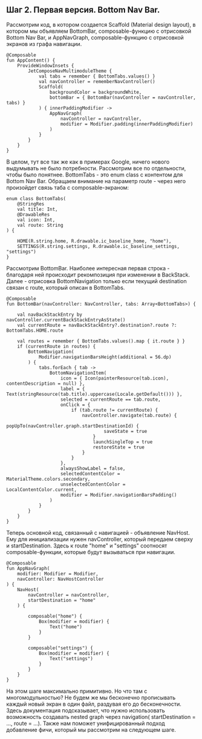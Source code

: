 ## Шаг 2. Первая версия. Bottom Nav Bar.

Рассмотрим код, в котором создается Scaffold (Material design layout), в котором мы объявляем
BottomBar, composable-функцию с отрисовкой Bottom Nav Bar, и AppNavGraph, composable-функцию с
отрисовкой экранов из графа навигации.

```
@Composable
fun AppContent() {
    ProvideWindowInsets {
        JetComposeNavMultimoduleTheme {
            val tabs = remember { BottomTabs.values() }
            val navController = rememberNavController()
            Scaffold(
                backgroundColor = backgroundWhite,
                bottomBar = { BottomBar(navController = navController, tabs) }
            ) { innerPaddingModifier ->
                AppNavGraph(
                    navController = navController,
                    modifier = Modifier.padding(innerPaddingModifier)
                )
            }
        }
    }
}
```

В целом, тут все так же как в примерах Google, ничего нового выдумывать не было потребности.
Рассмотрим все по отдельности, чтобы было понятнее. BottomTabs - это enum class с контентом для
Bottom Nav Bar. Обращаем внимание на параметр route - через него произойдет связь таба с
composable-экраном:

```
enum class BottomTabs(
    @StringRes
    val title: Int,
    @DrawableRes
    val icon: Int,
    val route: String
) {

    HOME(R.string.home, R.drawable.ic_baseline_home, "home"),
    SETTINGS(R.string.settings, R.drawable.ic_baseline_settings, "settings")
}
```

Рассмотрим BottomBar. Наиболее интересная первая строка - благодаря ней происходит рекомпозиция при
изменении в BackStack. Далее - отрисовка BottomNavigation только если текущий destination связан с
route, который описан в BottomTabs.

```
@Composable
fun BottomBar(navController: NavController, tabs: Array<BottomTabs>) {

    val navBackStackEntry by navController.currentBackStackEntryAsState()
    val currentRoute = navBackStackEntry?.destination?.route ?: BottomTabs.HOME.route

    val routes = remember { BottomTabs.values().map { it.route } }
    if (currentRoute in routes) {
        BottomNavigation(
            Modifier.navigationBarsHeight(additional = 56.dp)
        ) {
            tabs.forEach { tab ->
                BottomNavigationItem(
                    icon = { Icon(painterResource(tab.icon), contentDescription = null) },
                    label = { Text(stringResource(tab.title).uppercase(Locale.getDefault())) },
                    selected = currentRoute == tab.route,
                    onClick = {
                        if (tab.route != currentRoute) {
                            navController.navigate(tab.route) {
                                popUpTo(navController.graph.startDestinationId) {
                                    saveState = true
                                }
                                launchSingleTop = true
                                restoreState = true
                            }
                        }
                    },
                    alwaysShowLabel = false,
                    selectedContentColor = MaterialTheme.colors.secondary,
                    unselectedContentColor = LocalContentColor.current,
                    modifier = Modifier.navigationBarsPadding()
                )
            }
        }
    }
}
```

Теперь основной код, связанный с навигацией - объявление NavHost. Ему для инициализации нужен
navController, который передаем сверху и startDestination. Здесь к route "home" и "settings"
соотносят composable-функции, которые будут вызываться при навигации.

```
@Composable
fun AppNavGraph(
    modifier: Modifier = Modifier,
    navController: NavHostController
) {
    NavHost(
        navController = navController,
        startDestination = "home"
    ) {

        composable("home") {
            Box(modifier = modifier) {
                Text("home")
            }
        }

        composable("settings") {
            Box(modifier = modifier) {
                Text("settings")
            }
        }
    }
}
```

На этом шаге максимально примитивно. Но что там с многомодульностью? Не будем же мы бесконечно
прописывать каждый новый экран в один файл, раздувая его до бесконечности. Здесь документация
подсказывает, что нужно использовать возможность создавать nested graph через navigation(
startDestination = ..., route = ...). Также нам поможет унифицированный подход добавление фичи,
который мы рассмотрим на следующем шаге.